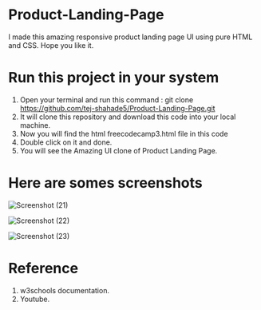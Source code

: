 # Product-Landing-Page
I made this amazing responsive product landing page UI using pure HTML and CSS. Hope you like it.

# Run this project in your system
1. Open your terminal and run this command : git clone https://github.com/tej-shahade5/Product-Landing-Page.git
2. It will clone this repository and download this code into your local machine.
3. Now you will find the html freecodecamp3.html file in this code
4. Double click on it and done.
5. You will see the Amazing UI clone of Product Landing Page.

# Here are somes screenshots

![Screenshot (21)](https://user-images.githubusercontent.com/98648437/220292128-309c366a-987f-40ab-96e4-cdfb2dfa5207.png)

![Screenshot (22)](https://user-images.githubusercontent.com/98648437/220292145-f922ec29-33a3-40d3-9298-562db470b6f8.png)

![Screenshot (23)](https://user-images.githubusercontent.com/98648437/220292168-2998ca9d-b8f8-4234-a4a9-7ad7dc655a59.png)

# Reference

1. w3schools documentation.
2. Youtube.
